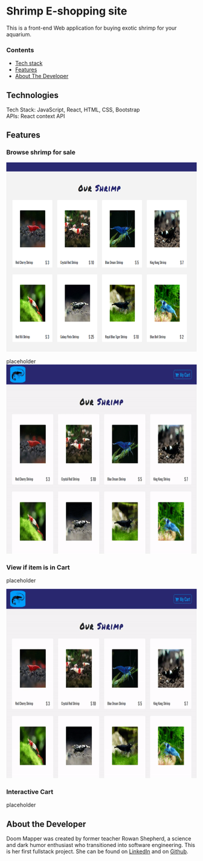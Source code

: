 # **Shrimp E-shopping site**

This is a front-end Web application for buying exotic shrimp for your aquarium.


### Contents

* [Tech stack](#techstack)
* [Features](#features)
* [About The Developer](#aboutme)

## <a name="techstack"></a>Technologies

Tech Stack:  JavaScript, React, HTML, CSS, Bootstrap  <br>
APIs: React context API

## <a name="features"></a>Features

### **Browse shrimp for sale**
<img src="/public/img/shrimp_shopping.png" width="1000" height="500">

placeholder
<img src="/public/img/shrimp_details.gif" width="1000" height="500">

### **View if item is in Cart**

 placeholder

<img src="/public/img/shrimp_cart.gif" width="1000" height="500">

### **Interactive Cart**

placeholder


## <a name="aboutme"></a>About the Developer

 Doom Mapper was created by former teacher Rowan Shepherd, a science and dark humor enthusiast who transitioned into software engineering. This is her first fullstack project. She can be found on [LinkedIn](https://https://www.linkedin.com/in/rowan-shepherd/) and on [Github](https://github.com/EpicRowan).
